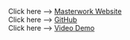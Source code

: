 Click here --> <a href="https://masterwork.phamducdat.id.vn/" target="_blank">Masterwork Website</a>
</br>
Click here --> <a href="https://github.com/ducdatit2002/capstone-masterwork" target="_blank">GitHub</a>
</br>
Click here --> <a href="https://youtu.be/TdDaQ-oi0XI" target="_blank">Video Demo</a>
</br>
